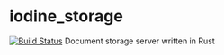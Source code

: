 # iodine_storage
[![Build Status](https://travis-ci.com/okrplay/iodine_storage.svg?branch=master)](https://travis-ci.com/okrplay/iodine_storage)
Document storage server written in Rust